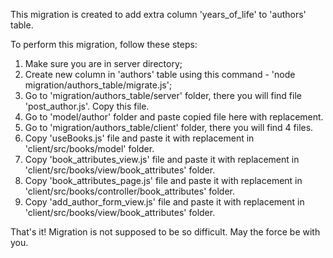 This migration is created to add extra column 'years_of_life' to 'authors' table.

To perform this migration, follow these steps:

1) Make sure you are in server directory;
2) Create new column in 'authors' table using this command - 'node migration/authors_table/migrate.js';
3) Go to 'migration/authors_table/server' folder, there you will find file 'post_author.js'. Copy this file.
4) Go to 'model/author' folder and paste copied file here with replacement.
5) Go to 'migration/authors_table/client' folder, there you will find 4 files.
6) Copy 'useBooks.js' file and paste it with replacement in 'client/src/books/model' folder.
7) Copy 'book_attributes_view.js' file and paste it with replacement in 'client/src/books/view/book_attributes' folder.
8) Copy 'book_attributes_page.js' file and paste it with replacement in 'client/src/books/controller/book_attributes' folder.
9) Copy 'add_author_form_view.js' file and paste it with replacement in 'client/src/books/view/book_attributes' folder.

That's it! Migration is not supposed to be so difficult.
May the force be with you.
